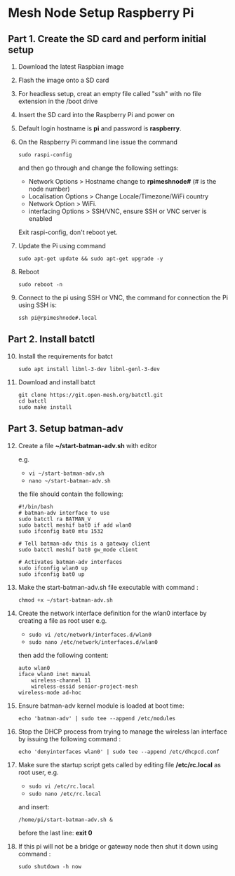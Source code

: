 
# Mesh Node Setup Raspberry Pi

## Part 1. Create the SD card and perform initial setup

1. Download the latest Raspbian image
2. Flash the image onto a SD card
3. For headless setup, creat an empty file called "ssh" with no file extension in the /boot drive
4. Insert the SD card into the Raspberry Pi and power on
5. Default login hostname is **pi** and password is **raspberry**.
6. On the Raspberry Pi command line issue the command

    ```sudo raspi-config```

    and then go through and change the following settings:
    - Network Options > Hostname change to **rpimeshnode#** (# is the node number)
    - Localisation Options > Change Locale/Timezone/WiFi country
    - Network Option > WiFi.
    - interfacing Options > SSH/VNC, ensure SSH or VNC server is enabled

    Exit raspi-config, don't reboot yet.
7. Update the Pi using command

    ```sudo apt-get update && sudo apt-get upgrade -y```
8. Reboot

    ```sudo reboot -n```
9. Connect to the pi using SSH or VNC, the command for connection the Pi using SSH is:

    ```ssh pi@rpimeshnode#.local```

## Part 2. Install batctl

10. Install the requirements for batct

    ```sudo apt install libnl-3-dev libnl-genl-3-dev```
11. Download and install batct

    ```text
    git clone https://git.open-mesh.org/batctl.git
    cd batctl
    sudo make install
    ```

## Part 3. Setup batman-adv


12. Create a file **~/start-batman-adv.sh** with editor

    e.g.
    - ```vi ~/start-batman-adv.sh```
    - ```nano ~/start-batman-adv.sh```

    the file should contain the following:

    ```text
    #!/bin/bash
    # batman-adv interface to use
    sudo batctl ra BATMAN_V
    sudo batctl meshif bat0 if add wlan0
    sudo ifconfig bat0 mtu 1532

    # Tell batman-adv this is a gateway client
    sudo batctl meshif bat0 gw_mode client

    # Activates batman-adv interfaces
    sudo ifconfig wlan0 up
    sudo ifconfig bat0 up
    ```

13. Make the start-batman-adv.sh file executable with command :

    ```text
    chmod +x ~/start-batman-adv.sh
    ```

14. Create the network interface definition for the wlan0 interface by creating a file as root user e.g.

    - ```sudo vi /etc/network/interfaces.d/wlan0```
    - ```sudo nano /etc/network/interfaces.d/wlan0```

    then add the following content:

    ```text
    auto wlan0
    iface wlan0 inet manual
    	wireless-channel 11
    	wireless-essid senior-project-mesh
	wireless-mode ad-hoc
    ```

15. Ensure batman-adv kernel module is loaded at boot time:

    ```echo 'batman-adv' | sudo tee --append /etc/modules```

16. Stop the DHCP process from trying to manage the wireless lan interface by issuing the following command :

    ```echo 'denyinterfaces wlan0' | sudo tee --append /etc/dhcpcd.conf```

17. Make sure the startup script gets called by editing file **/etc/rc.local** as root user, e.g.

    - ```sudo vi /etc/rc.local```
    - ```sudo nano /etc/rc.local```

    and insert:

    ```/home/pi/start-batman-adv.sh &```

    before the last line: **exit 0**
18. If this pi will not be a bridge or gateway node then shut it down using command :

    ```sudo shutdown -h now```